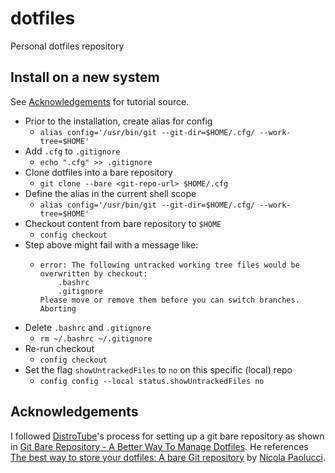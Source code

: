 # dotfiles

Personal dotfiles repository

## Install on a new system

See [Acknowledgements](#Acknowledgements) for tutorial source.

* Prior to the installation, create alias for config
  * `alias config='/usr/bin/git --git-dir=$HOME/.cfg/ --work-tree=$HOME'`
* Add `.cfg` to `.gitignore`
  * `echo ".cfg" >> .gitignore`
* Clone dotfiles into a bare repository
  * `git clone --bare <git-repo-url> $HOME/.cfg`
* Define the alias in the current shell scope
  * `alias config='/usr/bin/git --git-dir=$HOME/.cfg/ --work-tree=$HOME'`
* Checkout content from bare repository to `$HOME`
  * `config checkout`
* Step above might fail with a message like:
  * ```
    error: The following untracked working tree files would be overwritten by checkout:
        .bashrc
        .gitignore
    Please move or remove them before you can switch branches.
    Aborting
    ```
* Delete `.bashrc` and `.gitignore`
  * `rm ~/.bashrc ~/.gitignore`
* Re-run checkout
  * `config checkout`
* Set the flag `showUntrackedFiles` to `no` on this specific (local) repo
  * `config config --local status.showUntrackedFiles no`

## Acknowledgements

I followed [DistroTube](https://www.youtube.com/channel/UCVls1GmFKf6WlTraIb_IaJg)'s process for setting up a git bare repository as shown in [Git Bare Repository - A Better Way To Manage Dotfiles](https://youtu.be/tBoLDpTWVOM).
He references [The best way to store your dotfiles: A bare Git repository](https://www.atlassian.com/git/tutorials/dotfiles) by [Nicola Paolucci](https://www.durdn.com/).
